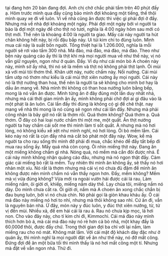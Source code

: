 tại đang hơn 20 bàn đang đợi. Anh chị chờ chắc phải tầm trên 40 phút đấy ạ. Hôm trước mình qua đây cũng bảo mình đợi khoảng một tiếng, thế thôi mình quay xe đi về luôn. Vì về nhà cũng ăn được thì việc gì phải đợi ở đấy. Nhưng mà về nhà đợi khoảng một ngày. Phải đợi một ngày bởi vì người ta bảo là đợi một ngày để cho thịt nó tươi, nghĩa là 4:00 ngày hôm sau mới có thịt mới. Thế nên là khoảng 4:00 là người ta giao. Mấy cái này người ta hút chân không hết này, bí rồi đậu bắp này. Ui túi kim chi to đùng luôn. Mình mua cái này là suất bốn người. Tổng thiệt hại là 1.206.000, nghĩa là mỗi người sẽ rơi vào tầm 300 nhá. Má đào, má đào, má đào, má đào. Theo như bên này quảng cáo ấy thì là thịt khi mà mọi người mua về như thế này, vị nó vẫn giữ nguyên, ngon như ở quán. Đấy. Ví dụ như cái món bò A choén này này, mình sờ ấy nhá, thì nó sẽ là mềm và thịt nó không phải thịt lạnh. Ôi mùi xả với mùi tỏi thơm thế. Khăn ướt này, nước chấm này. Nồi nướng. Cái mùi tẩm ướp nó thơm như kiểu là cái mùi thịt xiên nướng ấy mọi người. Cái này nó là thịt nướng than hoa, thế nên là người ta sẽ không cho mình bơ hay là dầu ăn mang về. Nhà mình thì không có than hoa nướng luôn bằng bếp, mong là nó vẫn ăn được. Mình từng ăn ở đây đúng một lần duy nhất nhá, nhưng mà cái thời gian mình ăn ấy, mình không phải chờ đợi ai gì đâu vào là một phát là ăn luôn. Cái lần đấy thì đúng là không có gì để chê thật. nay mang về nhà thì mong là nó cũng sẽ ngon như cái lần đấy. Nhưng mà phải công nhận là bây giờ nó rất là thơm rồi. Quá thơm không? Quá thơm ạ. Quá thơm. Ở đây có hai loại nước chấm thì một me, một quất. Ăn thịt nướng người ta hay chấm cái sốt me thì mình làm tí sốt quất. À nhưng mà nó hơi lỏng, nó không kiểu xề xệt như mình nghĩ, nó hơi lỏng. Ôi bò mềm lắm. Cái kéo này nó rất là cùn đấy nhá mà cắt bò phát một đây này. Wow, kể mà người ta cho rau sống thì mình đỡ phải đi mua, chắc khéo để đấy tắt bếp đi mua rau sống ấy. Mấy quá nhà còn cọng. Ôi nhìn miếng thịt này. Đang ăn một miếng không chấm gì nhá. Nóng quá, nó mềm mà cắn đôi được nhá. Ê cái này mình không nhận quảng cáo đâu, nhưng mà nó ngon thật đấy. Cảm giác cái miếng bò rất là mềm. Tuy nhiên thì mình ăn không ấy, sẽ thấy nó hơi nhản một xíu. Nó rất là thơm nhưng mà cái vị nó chưa đủ đậm để mình ăn không được nên mình chấm nó vẫn thấy ngon hơn. Đấy, mềm không? Mềm mà vị vừa đúng không? Vừa mới ra ngoài vườn hái được cái lá rau. Làm miếng nầm, ôi giời ơi, khiếp, miếng nầm dày thế. Lạy chúa tôi, miếng nầm nó dày. Do mình chưa cắt ra. Ôi giời ơi, nầm mà A choén ăn xong chắc chắn bị đau bụng luôn, bởi vì nó chưa chín. Nó phải gọi là giòn khau kháu ấy. Ô cái má đào này miếng nó hơi to nhỉ, nhưng mà thôi không sao nhỉ. Cứ ăn đi, vẫn là nguyên bản nhá. Ừ đây, món này y đúc luôn, y đúc thịt xiên nướng, từ, từ vị đến mùi. Nhiều xả, để em hái cái lá rau á. Rau nó chưa kịp mọc, lá hơi non. Cho vào đây này, cho tí kim chi đi, Kimmochi. Cái má đào này mình thích hơn bò á, mà cái má đào này nó rẻ hơn cả bò nhá, một khay đấy là 60.000đ thôi, được đấy chứ. Trong thời gian đợi ba chỉ với lại nầm, làm miếng rau cho nó mát. Không mát lắm. Với cái mật độ khách dày đặc như ở quán ấy, thì mình nghĩ là mọi người đặt về ăn như thế này, nó đỡ mất công. Đứng đợi để ăn một bữa tối thì mình thấy là nó hơi mất công một tí. Nhưng mà đặt về vẫn ngon nhá. Thử đi.
